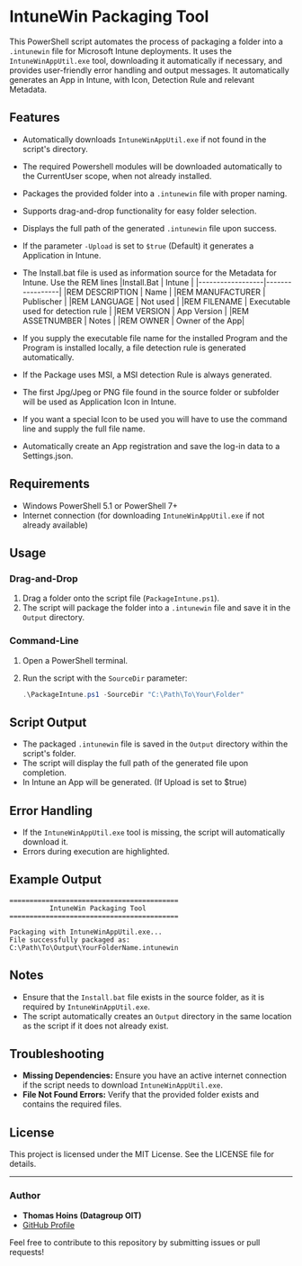 # IntuneWin Packaging Tool

This PowerShell script automates the process of packaging a folder into a `.intunewin` file for Microsoft Intune deployments. It uses the `IntuneWinAppUtil.exe` tool, downloading it automatically if necessary, and provides user-friendly error handling and output messages.
It automatically generates an App in Intune, with Icon, Detection Rule and relevant Metadata.

## Features

- Automatically downloads `IntuneWinAppUtil.exe` if not found in the script's directory.
- The required Powershell modules will be downloaded automatically to the CurrentUser scope, when not already installed.
- Packages the provided folder into a `.intunewin` file with proper naming.
- Supports drag-and-drop functionality for easy folder selection.
- Displays the full path of the generated `.intunewin` file upon success.
- If the parameter `-Upload` is set to `$true` (Default) it generates a Application in Intune.
- The Install.bat file is used as information source for the Metadata for Intune. Use the REM lines
  |Install.Bat       | Intune          |
  |------------------|-----------------|
  |REM DESCRIPTION   | Name            |
  |REM MANUFACTURER  | Publischer      |
  |REM LANGUAGE      | Not used        |
  |REM FILENAME      | Executable used for detection rule |
  |REM VERSION       | App Version     |
  |REM ASSETNUMBER   | Notes           |
  |REM OWNER         | Owner of the App|
  
- If you supply the executable file name for the installed Program and the Program is installed locally, a file detection rule is generated automatically. 
- If the Package uses MSI, a MSI detection Rule is always generated.
- The first Jpg/Jpeg or PNG file found in the source folder or subfolder will be used as Application Icon in Intune.
- If you want a special Icon to be used you will have to use the command line and supply the full file name.
- Automatically create an App registration and save the log-in data to a Settings.json.

## Requirements

- Windows PowerShell 5.1 or PowerShell 7+
- Internet connection (for downloading `IntuneWinAppUtil.exe` if not already available)

## Usage

### Drag-and-Drop

1. Drag a folder onto the script file (`PackageIntune.ps1`).
2. The script will package the folder into a `.intunewin` file and save it in the `Output` directory.

### Command-Line

1. Open a PowerShell terminal.
2. Run the script with the `SourceDir` parameter:

   ```powershell
   .\PackageIntune.ps1 -SourceDir "C:\Path\To\Your\Folder"
   ```

## Script Output

- The packaged `.intunewin` file is saved in the `Output` directory within the script's folder.
- The script will display the full path of the generated file upon completion.
- In Intune an  App will be generated. (If Upload is set to $true)

## Error Handling

- If the `IntuneWinAppUtil.exe` tool is missing, the script will automatically download it.
- Errors during execution are highlighted.
  
## Example Output

```plaintext
==========================================
          IntuneWin Packaging Tool         
==========================================

Packaging with IntuneWinAppUtil.exe...
File successfully packaged as:
C:\Path\To\Output\YourFolderName.intunewin

```

## Notes

- Ensure that the `Install.bat` file exists in the source folder, as it is required by `IntuneWinAppUtil.exe`.
- The script automatically creates an `Output` directory in the same location as the script if it does not already exist.

## Troubleshooting

- **Missing Dependencies:** Ensure you have an active internet connection if the script needs to download `IntuneWinAppUtil.exe`.
- **File Not Found Errors:** Verify that the provided folder exists and contains the required files.

## License

This project is licensed under the MIT License. See the LICENSE file for details.

---

### Author

- **Thomas Hoins (Datagroup OIT)**  
- [GitHub Profile](https://github.com/ThomasHoins/Intunewin)

Feel free to contribute to this repository by submitting issues or pull requests!

